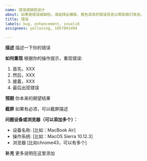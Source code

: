 ```yaml
---
name: 错误或缺陷设计
about: 如果是错误或缺陷，请选择此模板，报告具体的错误信息以帮助我们改进。
title: 错误
labels: bug, enhancement, invalid
assignees: yelloxing, 1057891494

---
```


**描述**
描述一下你的错误

**如何重现**
根据你的操作提示，重现错误:
1. 首先，XXX
2. 然后，XXX
3. 接着，XXX
4. 最后出现错误

**预期**
你本来的期望结果

**截屏**
如果有必须，可以截屏描述

**问题设备或浏览器（可以添加多个）：**
 - 设备名称: [比如：MacBook Air]
 - 操作系统: [比如：MacOS Sierra 10.12.3]
 - 浏览器 [比如chrome43，可以有多个]

**补充**
更多说明在这里添加

